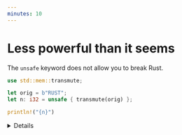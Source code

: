 ```yaml
---
minutes: 10
---
```


# Less powerful than it seems

The `unsafe` keyword does not allow you to break Rust.

```rust
use std::mem::transmute;

let orig = b"RUST";
let n: i32 = unsafe { transmute(orig) };

println!("{n}")
```

<details>

## Suggested outline

- Request that someone explains what `std::mem::transmute` does
- Discuss why it doesn't compile
- Fix the code

## Expected compiler output

```
   Compiling playground v0.0.1 (/playground)
error[E0512]: cannot transmute between types of different sizes, or dependently-sized types
 --> src/main.rs:5:27
  |
5 |     let n: i32 = unsafe { transmute(orig) };
  |                           ^^^^^^^^^
  |
  = note: source type: `&[u8; 4]` (64 bits)
  = note: target type: `i32` (32 bits)
```

## Suggested change

```diff
- let n: i32 = unsafe { transmute(orig) };
+ let n: i64 = unsafe { transmute(orig) };
```

## Notes on less familiar Rust

- the `b` prefix on a string literal marks it as byte slice (`&[u8]`) rather
  than a string slice (`&str`)

</details>
